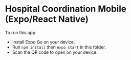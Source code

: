 # Hospital Coordination Mobile (Expo/React Native)

To run this app:
- Install Expo Go on your device.
- Run `npm install` then `expo start` in this folder.
- Scan the QR code to open on your device.
